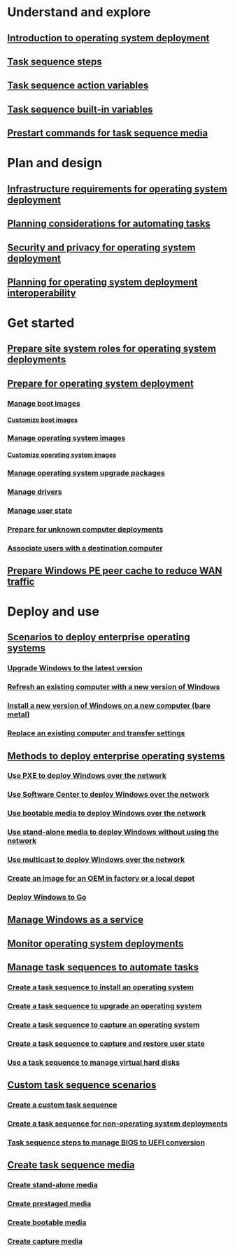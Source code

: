 # Understand and explore
## [Introduction to operating system deployment](understand/introduction-to-operating-system-deployment.md)
## [Task sequence steps](understand/task-sequence-steps.md)
## [Task sequence action variables](understand/task-sequence-action-variables.md)
## [Task sequence built-in variables](understand/task-sequence-built-in-variables.md)
## [Prestart commands for task sequence media](understand/prestart-commands-for-task-sequence-media.md)

# Plan and design
## [Infrastructure requirements for operating system deployment](plan-design/infrastructure-requirements-for-operating-system-deployment.md)
## [Planning considerations for automating tasks](plan-design/planning-considerations-for-automating-tasks.md)
## [Security and privacy for operating system deployment](plan-design/security-and-privacy-for-operating-system-deployment.md)
## [Planning for operating system deployment interoperability](plan-design/planning-for-operating-system-deployment-interoperability.md)

# Get started
## [Prepare site system roles for operating system deployments](get-started/prepare-site-system-roles-for-operating-system-deployments.md)
## [Prepare for operating system deployment](get-started/prepare-for-operating-system-deployment.md)
### [Manage boot images](get-started/manage-boot-images.md)
#### [Customize boot images](get-started/customize-boot-images.md)

### [Manage operating system images](get-started/manage-operating-system-images.md)
#### [Customize operating system images](get-started/customize-operating-system-images.md)

### [Manage operating system upgrade packages](get-started/manage-operating-system-upgrade-packages.md)
### [Manage drivers](get-started/manage-drivers.md)
### [Manage user state](get-started/manage-user-state.md)
### [Prepare for unknown computer deployments](get-started/prepare-for-unknown-computer-deployments.md)
### [Associate users with a destination computer](get-started/associate-users-with-a-destination-computer.md)

## [Prepare Windows PE peer cache to reduce WAN traffic](get-started/prepare-windows-pe-peer-cache-to-reduce-wan-traffic.md)

# Deploy and use
## [Scenarios to deploy enterprise operating systems](deploy-use/scenarios-to-deploy-enterprise-operating-systems.md)
### [Upgrade Windows to the latest version](deploy-use/upgrade-windows-to-the-latest-version.md)
### [Refresh an existing computer with a new version of Windows](deploy-use/refresh-an-existing-computer-with-a-new-version-of-windows.md)
### [Install a new version of Windows on a new computer (bare metal)](deploy-use/install-new-windows-version-new-computer-bare-metal.md)
### [Replace an existing computer and transfer settings](deploy-use/replace-an-existing-computer-and-transfer-settings.md)

## [Methods to deploy enterprise operating systems](deploy-use/methods-to-deploy-enterprise-operating-systems.md)
### [Use PXE to deploy Windows over the network](deploy-use/use-pxe-to-deploy-windows-over-the-network.md)
### [Use Software Center to deploy Windows over the network](deploy-use/use-software-center-to-deploy-windows-over-the-network.md)
### [Use bootable media to deploy Windows over the network](deploy-use/use-bootable-media-to-deploy-windows-over-the-network.md)
### [Use stand-alone media to deploy Windows without using the network](deploy-use/use-stand-alone-media-to-deploy-windows-without-using-the-network.md)
### [Use multicast to deploy Windows over the network](deploy-use/use-multicast-to-deploy-windows-over-the-network.md)
### [Create an image for an OEM in factory or a local depot](deploy-use/create-an-image-for-an-oem-in-factory-or-a-local-depot.md)
### [Deploy Windows to Go](deploy-use/deploy-windows-to-go.md)

## [Manage Windows as a service](deploy-use/manage-windows-as-a-service.md)
## [Monitor operating system deployments](deploy-use/monitor-operating-system-deployments.md)

## [Manage task sequences to automate tasks](deploy-use/manage-task-sequences-to-automate-tasks.md)
### [Create a task sequence to install an operating system](deploy-use/create-a-task-sequence-to-install-an-operating-system.md)
### [Create a task sequence to upgrade an operating system](deploy-use/create-a-task-sequence-to-upgrade-an-operating-system.md)
### [Create a task sequence to capture an operating system](deploy-use/create-a-task-sequence-to-capture-an-operating-system.md)
### [Create a task sequence to capture and restore user state](deploy-use/create-a-task-sequence-to-capture-and-restore-user-state.md)
### [Use a task sequence to manage virtual hard disks](deploy-use/use-a-task-sequence-to-manage-virtual-hard-disks.md)

## [Custom task sequence scenarios](deploy-use/custom-task-sequence-scenarios.md)
### [Create a custom task sequence](deploy-use/create-a-custom-task-sequence.md)
### [Create a task sequence for non-operating system deployments](deploy-use/create-a-task-sequence-for-non-operating-system-deployments.md)
### [Task sequence steps to manage BIOS to UEFI conversion](deploy-use/task-sequence-steps-to-manage-bios-to-uefi-conversion.md)

## [Create task sequence media](deploy-use/create-task-sequence-media.md)
### [Create stand-alone media](deploy-use/create-stand-alone-media.md)
### [Create prestaged media](deploy-use/create-prestaged-media.md)
### [Create bootable media](deploy-use/create-bootable-media.md)
### [Create capture media](deploy-use/create-capture-media.md)
